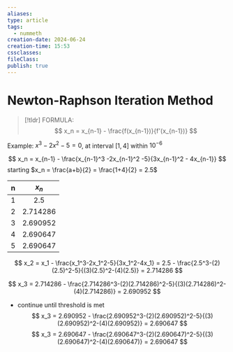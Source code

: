 ```yaml
---
aliases: 
type: article
tags:
  - nummeth
creation-date: 2024-06-24
creation-time: 15:53
cssclasses: 
fileClass: 
publish: true
---
```

# Newton-Raphson Iteration Method
> [!tldr] FORMULA:
> $$
> x_n = x_{n-1} - \frac{f(x_{n-1})}{f'(x_{n-1})}
> $$

Example:
$x^3 - 2x^2 -5 = 0$, at interval $[1, 4]$ within $10^{-6}$

$$
x_n = x_{n-1} - \frac{x_{n-1}^3 -2x_{n-1}^2 -5}{3x_{n-1}^2 - 4x_{n-1}}
$$
starting $x_n = \frac{a+b}{2} = \frac{1+4}{2} = 2.5$

|  n  |  $x_n$   |
| :-: | :------: |
|  1  |   2.5    |
|  2  | 2.714286 |
|  3  | 2.690952 |
|  4  | 2.690647 |
|  5  | 2.690647 |

$$
x_2 = x_1 - \frac{x_1^3-2x_1^2-5}{3x_1^2-4x_1} = 2.5 - \frac{2.5^3-(2)(2.5)^2-5}{(3)(2.5)^2-(4)(2.5)} = 2.714286
$$

$$
x_3 = 2.714286 - \frac{2.714286^3-(2)(2.714286)^2-5}{(3)(2.714286)^2-(4)(2.714286)} = 2.690952
$$
- continue until threshold is met
$$
x_3 = 2.690952 - \frac{2.690952^3-(2)(2.690952)^2-5}{(3)(2.690952)^2-(4)(2.690952)} = 2.690647
$$
$$
x_3 = 2.690647 - \frac{2.690647^3-(2)(2.690647)^2-5}{(3)(2.690647)^2-(4)(2.690647)} = 2.690647
$$